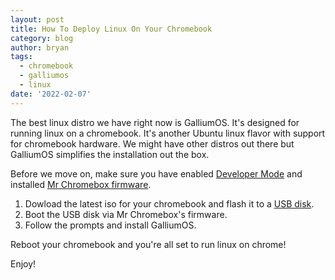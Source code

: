 ```yaml
---
layout: post
title: How To Deploy Linux On Your Chromebook
category: blog
author: bryan
tags:
  - chromebook
  - galliumos
  - linux
date: '2022-02-07'
---
```

The best linux distro we have right now is GalliumOS. It's designed for running linux on a chromebook. It's another Ubuntu linux flavor with support for chromebook hardware. We might have other distros out there but GalliumOS simplifies the installation out the box.

Before we move on, make sure you have enabled [Developer Mode](https://hohs.us/posts/how-to-enable-chromebook-developer-mode) and installed [Mr Chromebox firmware](https://hohs.us/posts/how-to-install-mr-chromebox-firmware).

1. Dowload the latest iso for your chromebook and flash it to a [USB disk](https://hohs.us/posts/how-to-make-a-bootable-iso-image).
2. Boot the USB disk via Mr Chromebox's firmware.
3. Follow the prompts and install GalliumOS.

Reboot your chromebook and you're all set to run linux on chrome!

Enjoy!

